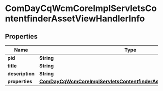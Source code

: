 

# ComDayCqWcmCoreImplServletsContentfinderAssetViewHandlerInfo

## Properties

Name | Type | Description | Notes
------------ | ------------- | ------------- | -------------
**pid** | **String** |  |  [optional]
**title** | **String** |  |  [optional]
**description** | **String** |  |  [optional]
**properties** | [**ComDayCqWcmCoreImplServletsContentfinderAssetViewHandlerProperties**](ComDayCqWcmCoreImplServletsContentfinderAssetViewHandlerProperties.md) |  |  [optional]



